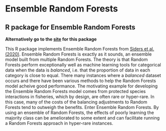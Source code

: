 # Ensemble Random Forests
## R package for Ensemble Random Forests

**Alternatively go to the [site](https://zsiders.github.io/EnsembleRandomForests/) for this package**

This R package implements Ensemble Random Forests from [Siders et al. (2020)](https://www.int-res.com/abstracts/esr/v43/p183-197/). Ensemble Random Forests is exactly as it sounds, an ensemble model built from multiple Random Forests. The theory is that Random Forests perform exceptionally well as machine learning tools for categorical data when the data is *balanced*, i.e. that the proportion of data in each category is close to equal. There many instances where a *balanced* dataset occurs and there have been various methods to help the Random Forests model acheive good performance. The motivating example for developing the Ensemble Random Forests model comes from protected species interactions in fisheries, which by design, are often rare or hyper-rare. In this case, many of the costs of the balancing adjustments to Random Forests tend to outweigh the benefits. Enter Ensemble Random Forests. By using an ensemble of Random Forests, the effects of poorly learning the majority class can be ameliorated to some extent and can facilitate running a Random Forests approach in hyper-rare instances. 

